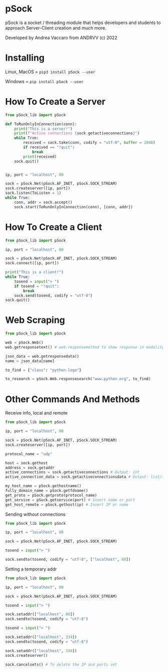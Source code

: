 # pSock

pSock is a socket / threading module that helps developers and students to approach Server-Client creation and much more.

Developed by Andrea Vaccaro from ANDRVV (c) 2022

# Installing

Linux, MacOS = ```pip3 install pSock --user```

Windows = ```pip install pSock --user```

# How To Create a Server

```python
from pSock_lib import pSock

def ToRunOnlyInConnection(conn):
    print("This is a server!")
    print(f"Active connections {sock.getactiveconnections}")
    while True:
        received = sock.take(conn, codify = "utf-8", buffer = 2048)
        if received == "!quit":
            break
        print(received)
    sock.quit()


ip, port = "localhost", 80

sock = pSock.Net(pSock.AF_INET, pSock.SOCK_STREAM)
sock.createserver([ip, port])
sock.listen(ToListen = 1)
while True:
    conn, addr = sock.accept()
    sock.start(ToRunOnlyInConnection(conn), [conn, addr])
```

# How To Create a Client

```python
from pSock_lib import pSock

ip, port = "localhost", 80

sock = pSock.Net(pSock.AF_INET, pSock.SOCK_STREAM)
sock.connect([ip, port])

print("This is a client!")
while True:
    tosend = input("> ")
    if tosend = "!quit":
        break
    sock.send(tosend, codify = "utf-8")
sock.quit()
```

# Web Scraping

```python
from pSock_lib import pSock

web = pSock.Web()
web.getresponsetext() # web.responsemethod to show response in modality "Response"

json_data = web.getresponsedata()
name = json_data[name]

to_find = {"class": "python-logo"}

to_research = pSock.Web.responsesearch("www.python.org", to_find)

```

# Other Commands And Methods

Receive info, local and remote

```python
from pSock_lib import pSock

ip, port = "localhost", 80

sock = pSock.Net(pSock.AF_INET, pSock.SOCK_STREAM)
sock.createserver([ip, port])

protocol_name = "udp"

host = sock.gethost
address = sock.getaddr
active_connections = sock.getactiveconnections # Output: int
active_connection_data = sock.getactiveconnectionsdata # Output: list/tuple

my_host_name = pSock.gethostname()
fully_domain_name = pSock.getfdname()
get_proto = pSock.getproto(protocol_name)
get_service = pSock.getservice(port) # Insert name or port
get_host_remote = pSock.gethost(ip) # Insert IP or name
```

Sending without connections

```python
from pSock_lib import pSock

ip, port = "localhost", 80

sock = pSock.Net(pSock.AF_INET, pSock.SOCK_STREAM)

tosend = input("> ")

sock.sendto(tosend, codify = "utf-8", ["localhost", 80])
```

Setting a temporary addr

```python
from pSock_lib import pSock

ip, port = "localhost", 80

sock = pSock.Net(pSock.AF_INET, pSock.SOCK_STREAM)

tosend = input("> ")

sock.setaddr(["localhost", 80])
sock.sendto(tosend, codify = "utf-8")

tosend = input("> ")

sock.setaddr(["localhost", 334])
sock.sendto(tosend, codify = "utf-8")

sock.setaddr(["localhost", 334])
sock.createserver()

sock.cancelsets() # To delete the IP and ports set
```



